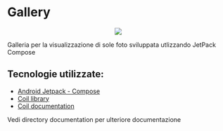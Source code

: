 # Gallery

<p align="center">
  <img src="https://github.com/riccardoforzan/ProgettoSE/blob/main/app/src/main/res/mipmap-xxxhdpi/app_icon.png"/>
</p>

Galleria per la visualizzazione di sole foto sviluppata utlizzando JetPack Compose

## Tecnologie utilizzate:
* [Android Jetpack - Compose](https://developer.android.com/jetpack/compose)
* [Coil library](https://github.com/google/accompanist/tree/main/coil)
* [Coil documentation](https://google.github.io/accompanist/coil/)

Vedi directory documentation per ulteriore documentazione
